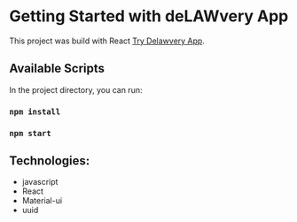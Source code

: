 # Getting Started with deLAWvery App

This project was build with React [Try Delawvery App](https://github.com/facebook/create-react-app).

## Available Scripts

In the project directory, you can run:
### `npm install`
### `npm start`


## Technologies:
- javascript
- React
- Material-ui
- uuid






